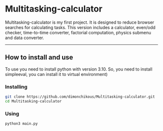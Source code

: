 # Multitasking-calculator

Multitasking-calculator is my first project. It is designed to reduce browser searches for calculating tasks. This version includes a calculator, even/odd checker, time-to-time converter, factorial computation, physics submenu and data converter.

---

## How to install and use

To use you need to install python with version 3.10.
So, you need to install simpleeval, you can install it to virtual environment)

### Installing
```bash
git clone https://github.com/dimonchikous/Multitasking-calculator.git
cd Multitasking-calculator
```

### Using
```bash
python3 main.py
```

